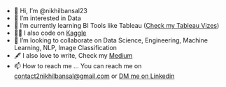 - 👋 Hi, I’m @nikhilbansal23
- 👀 I’m interested in Data
- 🌱 I’m currently learning BI Tools like Tableau ([Check my Tableau Vizes](https://public.tableau.com/app/profile/nikhil.bansal5133/vizzes))
- 👨‍💻 I also code on [Kaggle](https://www.kaggle.com/bansalnikhil21)
- 💞️ I’m looking to collaborate on Data Science, Engineering, Machine Learning, NLP, Image Classification
- :fountain_pen: I also love to write, Check my [Medium](https://medium.com/@contact2nikhilbansal)
- 📫 How to reach me ... You can reach me on contact2nikhilbansal@gmail.com or [DM me on Linkedin](https://www.linkedin.com/in/nikhil-bansal21/)
 

<!---
nikhilbansal23/nikhilbansal23 is a ✨ special ✨ repository because its `README.md` (this file) appears on your GitHub profile.
You can click the Preview link to take a look at your changes.
--->

